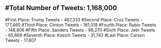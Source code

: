 #Total Number of Tweets: 1,168,000 
---
#First Place: Trump Tweets - 467,333
#Second Place: Cruz Tweets - 177,460
#Third Place: Clinton Tweets - 161,018
#Fourth Place: Rubio Tweets - 148,906
#Fifth Place: Sanders Tweets - 98,270
#Sixth Place: Jeb! Tweets - 65,666
#Seventh Place: Kasich Tweets - 31,742
#Last Place: Carson Tweets - 17,607

